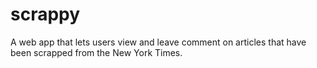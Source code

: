 # scrappy
A web app that lets users view and leave comment on articles that have been scrapped from the New York Times.
